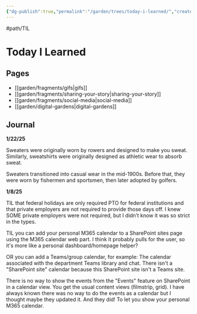 ```yaml
---
{"dg-publish":true,"permalink":"/garden/trees/today-i-learned/","created":"2025-01-22T23:12:28.535-05:00","updated":"2025-01-31T23:28:27.731-05:00"}
---
```


#path/TIL

# Today I Learned 

## Pages
- [[garden/fragments/gifs\|gifs]]
- [[garden/fragments/sharing-your-story\|sharing-your-story]]
- [[garden/fragments/social-media\|social-media]]
- [[garden/digital-gardens\|digital-gardens]]
## Journal 

**1/22/25**

Sweaters were originally worn by rowers and designed to make you sweat. Similarly, sweatshirts were originally designed as athletic wear to absorb sweat.

Sweaters transitioned into casual wear in the mid-1900s. Before that, they were worn by fishermen and sportsmen, then later adopted by golfers.

**1/8/25**

TIL that federal holidays are only required PTO for federal institutions and that private employers are not required to provide those days off. I knew SOME private employers were not required, but I didn’t know it was so strict in the types.

TIL you can add your personal M365 calendar to a SharePoint sites page using the M365 calendar web part. I think it probably pulls for the user, so it's more like a personal dashboard/homepage helper?

OR you can add a Teams/group calendar, for example: The calendar associated with the department Teams library and chat. There isn't a "SharePoint site" calendar because this SharePoint site isn't a Teams site.

There is no way to show the events from the "Events" feature on SharePoint in a calendar view. You get the usual content views (filmstrip, grid). I have always known there was no way to do the events as a calendar but I thought maybe they updated it. And they did! To let you show your personal M365 calendar.


